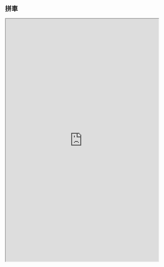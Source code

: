 

## 拼車

<iframe
  src="https://docs.google.com/spreadsheets/d/1921TOrSL6DB1FdsHQmF9wQVblsGHyyYXdx9dOKBwCKc/edit?usp=sharing"
  style="width:100%; height:800px;"
></iframe>